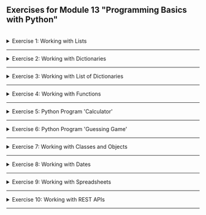 ## Exercises for Module 13 "Programming Basics with Python"
<br />

<details>
<summary>Exercise 1: Working with Lists</summary>
<br />

**Tasks:**

Using the following list:

```python
my_list = [1, 2, 2, 4, 4, 5, 6, 8, 10, 13, 22, 35, 52, 83]
```
1. Task: Write a program that prints out all the elements of the list that are higher than or equal 10.
2. Task: Instead of printing the elements one by one, make a new list that has all the elements higher than or equal 10 from this list in it and print out this new list.
3. Task: Ask the user for a number as input and print a list that contains only those elements from my_list that are higher than the number given by the user.

**Solution:**

1. Task
```python
for number in my_list:
    if number >= 10:
        print(number)
```

2. Task
```python
new_list = []
for number in my_list:
    if number >= 10:
        new_list.append(number)
print(new_list)
```

3. Task
```python
threshold = input("Enter a number: ")
new_list = []
for number in my_list:
    if number > int(threshold):
        new_list.append(number)
print(new_list)
```

</details>

******

<details>
<summary>Exercise 2: Working with Dictionaries</summary>
<br />

**Tasks:**

Using the following dictionary:
```python
employee = {
  "name": "Tim",
  "age": 30,
  "birthday": "1990-03-10",
  "job": "DevOps Engineer"
}
```

Write a Python Script that:
1. Task: Updates the job to Software Engineer
2. Task: Removes the age key from the dictionary
3. Task: Loops through the dictionary and prints the key:value pairs one by one


Using the following 2 dictionaries:
```python
dict_one = {'a': 100, 'b': 400} 
dict_two = {'x': 300, 'y': 200}
```

Write a Python Script that:
4. Task: Merges these two Python dictionaries into 1 new dictionary
5. Task: Sums up all the values in the new dictionary and print it out
6. Task: Prints the max and minimum values of the dictionary

**Solution:**

1. Task
```python
employee['job'] = 'Software Engineer'
```

2. Task
```python
employee.pop('age')
```

3. Task
```python
for key, value in employee.items():
    print(f"{key}:{value}")
```

4. Task
```python
dict_merged = dict_one.copy()
dict_merged.update(dict_two)
```

5. Task
```python
sum = 0
for value in dict_merged.values():
    sum = sum + value
print(f"Sum of values = {sum}")
```

6. Task
```python
min = None
max = None
for value in dict_merged.values():
    if min == None:
        min = value
    elif value < min:
        min = value
    if max == None:
        max = value
    elif value > max:
        max = value
print(f"min = {min}, max = {max}")

# or
all_values = []
for value in dict_merged.values():
    all_values.append(value)
all_values.sort()
print(f"min = {all_values[0]}, max = {all_values[-1]}")
```

</details>

******

<details>
<summary>Exercise 3: Working with List of Dictionaries</summary>
<br />

**Tasks:**

Using a list of 2 dictionaries:
```python
employees = [{
  "name": "Tina",
  "age": 30,
  "birthday": "1990-03-10",
  "job": "DevOps Engineer",
  "address": {
    "city": "New York",
    "country": "USA"
  }
},
{
  "name": "Tim",
  "age": 35,
  "birthday": "1985-02-21",
  "job": "Developer",
  "address": {
    "city": "Sydney",
    "country": "Australia"
  }
}]
```

Write a Python Program that:
1. Task: Prints out - the name, job and city of each employee using a loop. The program must work for any number of employees in the list, not just 2.
2. Task: Prints the country of the second employee in the list by accessing it directly without the loop.

**Solution:**

1. Task
```python
for employee in employees:
    print(f"Name: {employee.get('name')}")
    print(f"Job:  {employee.get('job')}")
    print(f"City: {employee.get('address').get('city')}")
    print("--------")
```

2. Task
```python
print(f"2nd employee's country: {employees[1].get('address').get('country')}")
```

</details>

******

<details>
<summary>Exercise 4: Working with Functions</summary>
<br />

**Tasks:**

1. Task: Write a function that accepts a list of dictionaries with employee age (see example list from the Exercise 3) and prints out the name and age of the youngest employee.
2. Task: Write a function that accepts a string and calculates the number of upper case letters and lower case letters.
3. Task: Write a function that prints the even numbers from a provided list.
4. Task: For cleaner code, declare these functions in its own helper module and use them in the main.py file

**Solution:**

1. Task
```python
def print_youngest(employees):
    youngest = employees[0]
    for employee in employees:
        if int(employee.get('age')) < int(youngest.get('age')):
            youngest = employee
    print(f"{youngest.get('name')} ({youngest.get('age')})")
```

2. Task
```python
def count_upper_lower_case_characters(text):
    upper = 0
    lower = 0
    for character in list(text):
        if character.isupper():
            upper += 1
        elif character.islower():
            lower += 1
    print(f"number of uppercase characters: {upper}")
    print(f"number of lowercase characters: {lower}")
```

3. Task
```python
def print_even(numbers):
    for number in numbers:
        if number % 2 == 0:
            print(number)
```

4. Task

Move all the above functions into a file called `ex4_helper.py` and create a file called `ex4_main.py` with the following content:

```python
from ex4_helper import *

# test print_youngest():
employees = [{
  "name": "Tina",
  "age": 30,
  "birthday": "1990-03-10",
  "job": "DevOps Engineer",
  "address": {
    "city": "New York",
    "country": "USA"
  }
},
{
  "name": "Tom",
  "age": 15,
  "birthday": "2005-04-06",
  "job": "Student",
  "address": {
    "city": "Zurich",
    "country": "Switzerland"
  }
},
{
  "name": "Tim",
  "age": 35,
  "birthday": "1985-02-21",
  "job": "Developer",
  "address": {
    "city": "Sydney",
    "country": "Australia"
  }
}]

print_youngest(employees) # should print "Tom (15)"


# test count_upper_lower_case_characters():
text = "The quick brown fox called Ferox jumps over the lazy dog's back 123 times."
count_upper_lower_case_characters(text) # should count 2 uppercase and 54 lowercase characters

# test print_even():
numbers = [0,1,2,3,4,5,6,7,8,9,10]
print_even(numbers) # should print 0, 2, 4, 6, 8, 10
```

Run the ex4_main.py file to test then functions:
```sh
python3 ex4_main.py
```

</details>

******

<details>
<summary>Exercise 5: Python Program 'Calculator'</summary>
<br />

**Tasks:**

Write a simple calculator program that:
- takes user input of 2 numbers and operation to execute
- handles following operations: plus, minus, multiply, divide
- does proper user validation and give feedback: only numbers allowed
- Keeps the Calculator program running until the user types “exit”
- Keeps track of how many calculations the user has taken, and when the user exits the calculator program, prints out the number of calculations the user did

Concepts covered: working with different data types, conditionals, type conversion, user input, user input validation

**Solution:**

```python
def validate(user_input):
    args = user_input.split()
    if (len(args) != 3):
        return { "is_valid": False, "result": "invalid number of input elements" }
    
    a1 = args[0]; a2 = args[1]; op = args[2]
    n1 = 0; n2 = 0
    
    try:
        n1 = float(a1)
        if n1.is_integer():
            n1 = int(n1)
    except ValueError:
        return { "is_valid": False, "result": "the first element is not a valid number" }
    
    try:
        n2 = float(a2)
        if n2.is_integer():
            n2 = int(n2)
    except ValueError:
        return { "is_valid": False, "result": "the second element is not a valid number" }
    
    if op != 'plus' and op != 'minus' and op != 'multiply' and op != 'divide':
        return { "is_valid": False, "result": "the third element is not a valid operation name" }

    if op == 'divide' and n2 == 0:
        return { "is_valid": False, "result": "Division by zero is not defined." }

    return { "is_valid": True, "result": [n1, n2, op] }

def int_or_float(number):
    if float(number).is_integer():
        return int(number)
    return number

def calculate(n1, n2, op):
    if op == 'plus':
        print(f"{n1} + {n2} = {int_or_float(n1 + n2)}")
    elif op == 'minus':
        print(f"{n1} - {n2} = {int_or_float(n1 - n2)}")
    elif op == 'multiply':
        print(f"{n1} * {n2} = {int_or_float(n1 * n2)}")
    elif op == 'divide':
        print(f"{n1} / {n2} = {int_or_float(n1 / n2)}")

count = 0
while True:
    user_input = input("Enter two numbers and an operation ('plus', 'minus', 'multiply', 'divide'): ")
    if (user_input == 'exit'):
        print(f"You did {count} calculation(s).")
        break
    
    validation_result = validate(user_input)
    if validation_result.get('is_valid'):
        n1 = validation_result.get('result')[0]
        n2 = validation_result.get('result')[1]
        op = validation_result.get('result')[2]
        calculate(n1, n2, op)
        count += 1
    else:
        print(validation_result.get('result'))
```

</details>

******

<details>
<summary>Exercise 6: Python Program 'Guessing Game'</summary>
<br />

**Tasks:**

Write a program that:
- runs until the user guesses a number (hint: while loop)
- generates a random number between 1 and 9 (including 1 and 9)
- asks the user to guess the number
- then prints a message to the user, whether they guessed too low, too high
- if the user guesses the number right, print out YOU WON! and exit the program

Hint: Use the built-in random module to generate random numbers https://docs.python.org/3.3/library/random.html

Concepts covered: Built-In Module, User Input, Comparison Operator, While loop

**Solution:**

```python
from random import randint

secret_number = randint(1, 9)
guess = input("Guess a number greater of equal to 1 and lower or equal to 9: ")
count = 1
found = False
while not found:
    if not guess.isnumeric():
        guess = input("The value you entered is not a number. Try again: ")
    else:
        guess_n = int(guess)
        if guess_n == secret_number:
            print(f"You won in {count} attempts!")
            found = True
        elif guess_n < secret_number:
            guess = input("Your number is to low. Try again: ")
            count += 1
        else:
            guess = input("Your number is to high. Try again: ")
            count += 1
```

</details>

******

<details>
<summary>Exercise 7: Working with Classes and Objects</summary>
<br />

**Tasks:**

Imagine you are working in a university and need to write a program, which handles data of students, professors and lectures. To work with this data you create classes and objects:

a) Create a Student class

with properties:
- first name
- last name
- age
- lectures he/she attends

with methods:
- can print the full name
- can list the lectures, which the student attends
- can add new lectures to the lectures list (attend a new lecture)
- can remove lectures from the lectures list (leave a lecture)

b) Create a Professor class

with properties:
- first name
- last name
- age
- subjects he/she teaches

with methods:
- can print the full name
- can list the subjects they teach
- can add new subjects to the list
- can remove subjects from the list

c) Create a Lecture class

with properties:
- name
- max number of students
- duration
- list of professors giving this lecture

with methods:
- printing the name and duration of the lecture
- adding professors to the list of professors giving this lecture

d) Bonus task

As both students and professors have a first name, last name and age, you think of a cleaner solution:

**Inheritance** allows us to define a class that inherits all the methods and properties from another class.
- Create a Person class, which is the parent class of Student and Professor classes
- This Person class has the following properties: "first_name", "last_name" and "age"
- and following method: "print_name", which can print the full name
- So you don't need these properties and method in the other two classes. You can easily inherit these.
- Change Student and Professor classes to inherit "first_name", "last_name", "age" properties and "print_name" method from the Person class

**Solution:**

Write the following four classes:

_ex7\_person.py_
```python
class Person:

    def __init__(self, first_name, last_name, age):
        self.first_name = first_name
        self.last_name = last_name
        self.age = age

    def print_name(self):
        print(f"{self.first_name} {self.last_name}")
```

_ex7\_professor.py_
```python
from ex7_person import Person

class Professor(Person):

    def __init__(self, first_name, last_name, age, subjects=[]):
        super().__init__(first_name, last_name, age)
        self.subjects = subjects
    
    def list_subjects(self):
        for subject in self.subjects:
            print(f" - {subject}")
    
    def add_subject(self, subject):
        self.subjects.append(subject)
    
    def remove_subject(self, subject):
        self.subjects.remove(subject)
```

_ex7\_student.py_
```python
from ex7_person import Person

class Student(Person):

    def __init__(self, first_name, last_name, age, lectures=[]):
        super().__init__(first_name, last_name, age)
        self.lectures = lectures
    
    def list_lectures(self):
        for lecture in self.lectures:
            print(f" - {lecture.name}")
    
    def add_lecture(self, lecture):
        self.lectures.append(lecture)
    
    def remove_lecture(self, name_of_lecture_to_remove):
        lecture_to_be_removed = None
        for lecture in self.lectures:
            if lecture.name == name_of_lecture_to_remove:
                lecture_to_be_removed = lecture
                break
        if lecture_to_be_removed != None:
            self.lectures.remove(lecture_to_be_removed)
```

_ex7\_lecture.py_
```python
class Lecture:

    def __init__(self, name, max_students, duration, professors=[]):
        self.name = name
        self.max_students = max_students
        self.duration = duration
        self.professors = professors
    
    def print_info(self):
        print(f"{self.name} ({self.duration} minutes)")
    
    def add_professor(self, professor):
        self.professors.append(professor)
```

To test the functionality of the classes, write a main script with the following content:

_ex7\_main.py_
```python
from ex7_student import Student
from ex7_professor import Professor
from ex7_lecture import Lecture

# Professor
professor = Professor("Linda", "Gray", 42, ['Linux', 'Databases'])
professor.print_name()
professor.add_subject('Programming')
professor.remove_subject('Linux')
professor.list_subjects()

# Lecture
linux_lecture = Lecture("Basic Linux Commands", 25, 45)
linux_lecture.print_info()

python_lecture = Lecture("Programming with Python", 12, 60)
python_lecture.add_professor(professor)

database_lecture = Lecture("MySQL Database Administration", 15, 90)
database_lecture.add_professor(professor)

kubernetes_lecture = Lecture("Kubernetes for Beginners", 10, 60)

# Student
student = Student("Peter", "Smith", 24, [linux_lecture, python_lecture, database_lecture])
student.print_name()
student.add_lecture(kubernetes_lecture)
student.remove_lecture("MySQL Database Administration")
student.list_lectures()
```

</details>

******

<details>
<summary>Exercise 8: Working with Dates</summary>
<br />

**Tasks:**

Write a program that:
- accepts user's birthday as input
- and calculates how many days, hours and minutes are remaining till the birthday
- prints out the result as a message to the user

**Solution:**

</details>

******

<details>
<summary>Exercise 9: Working with Spreadsheets</summary>
<br />

**Tasks:**

Write a program that:
- reads the provided spreadsheet file "employees.xlsx" (see Download section at the bottom) with the following information/columns: "name", "years of experience", "job title", "date of birth"
- creates a new spreadsheet file "employees_sorted.xlsx" with following info/columns: "name", "years of experience", where the years of experience is sorted in descending order: so the employee name with the most experience in years is on top.

**Solution:**

</details>

******

<details>
<summary>Exercise 10: Working with REST APIs</summary>
<br />

**Tasks:**

Write a program that:
- connects to GitHub API
- gets all the public repositories for a specific GitHub user
- prints the name & URL of every project

**Solution:**

</details>

******
